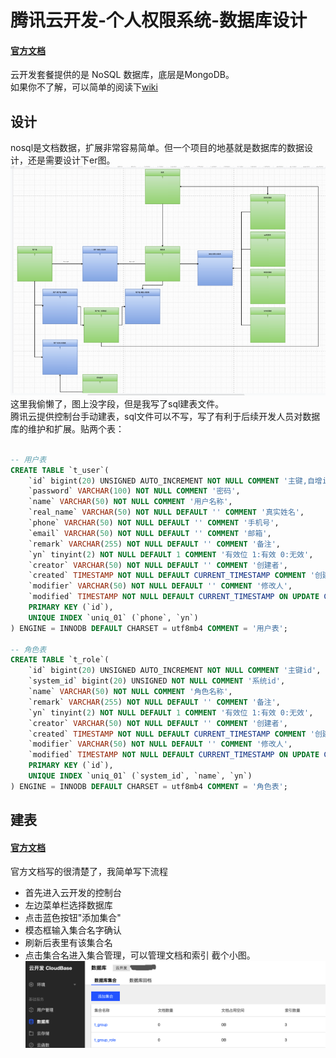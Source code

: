 # 腾讯云开发-个人权限系统-数据库设计
#### [官方文档](https://cloud.tencent.com/document/product/876/19369)
云开发套餐提供的是 NoSQL 数据库，底层是MongoDB。<br/>
如果你不了解，可以简单的阅读下[wiki](https://zh.wikipedia.org/zh-cn/MongoDB)<br/>
## 设计
nosql是文档数据，扩展非常容易简单。但一个项目的地基就是数据库的数据设计，还是需要设计下er图。
![前端脚手架](../assets/images/power-er.png)
这里我偷懒了，图上没字段，但是我写了sql建表文件。<br/>
腾讯云提供控制台手动建表，sql文件可以不写，写了有利于后续开发人员对数据库的维护和扩展。贴两个表：
```sql

-- 用户表
CREATE TABLE `t_user`(
    `id` bigint(20) UNSIGNED AUTO_INCREMENT NOT NULL COMMENT '主键,自增id',
    `password` VARCHAR(100) NOT NULL COMMENT '密码',
    `name` VARCHAR(50) NOT NULL COMMENT '用户名称',
    `real_name` VARCHAR(50) NOT NULL DEFAULT '' COMMENT '真实姓名',
    `phone` VARCHAR(50) NOT NULL DEFAULT '' COMMENT '手机号',
    `email` VARCHAR(50) NOT NULL DEFAULT '' COMMENT '邮箱',
    `remark` VARCHAR(255) NOT NULL DEFAULT '' COMMENT '备注',
    `yn` tinyint(2) NOT NULL DEFAULT 1 COMMENT '有效位 1:有效 0:无效',
    `creator` VARCHAR(50) NOT NULL DEFAULT '' COMMENT '创建者',
    `created` TIMESTAMP NOT NULL DEFAULT CURRENT_TIMESTAMP COMMENT '创建时间',
    `modifier` VARCHAR(50) NOT NULL DEFAULT '' COMMENT '修改人',
    `modified` TIMESTAMP NOT NULL DEFAULT CURRENT_TIMESTAMP ON UPDATE CURRENT_TIMESTAMP COMMENT '修改时间',
    PRIMARY KEY (`id`),
    UNIQUE INDEX `uniq_01` (`phone`, `yn`)
) ENGINE = INNODB DEFAULT CHARSET = utf8mb4 COMMENT = '用户表';

-- 角色表
CREATE TABLE `t_role`(
    `id` bigint(20) UNSIGNED AUTO_INCREMENT NOT NULL COMMENT '主键id',
    `system_id` bigint(20) UNSIGNED NOT NULL COMMENT '系统id',
    `name` VARCHAR(50) NOT NULL COMMENT '角色名称',
    `remark` VARCHAR(255) NOT NULL DEFAULT '' COMMENT '备注',
    `yn` tinyint(2) NOT NULL DEFAULT 1 COMMENT '有效位 1:有效 0:无效',
    `creator` VARCHAR(50) NOT NULL DEFAULT '' COMMENT '创建者',
    `created` TIMESTAMP NOT NULL DEFAULT CURRENT_TIMESTAMP COMMENT '创建时间',
    `modifier` VARCHAR(50) NOT NULL DEFAULT '' COMMENT '修改人',
    `modified` TIMESTAMP NOT NULL DEFAULT CURRENT_TIMESTAMP ON UPDATE CURRENT_TIMESTAMP COMMENT '修改时间',
    PRIMARY KEY (`id`),
    UNIQUE INDEX `uniq_01` (`system_id`, `name`, `yn`)
) ENGINE = INNODB DEFAULT CHARSET = utf8mb4 COMMENT = '角色表';
```

## 建表
#### [官方文档](https://cloud.tencent.com/document/product/876/19371)
官方文档写的很清楚了，我简单写下流程
- 首先进入云开发的控制台
- 左边菜单栏选择数据库
- 点击蓝色按钮"添加集合"
- 模态框输入集合名字确认
- 刷新后表里有该集合名
- 点击集合名进入集合管理，可以管理文档和索引
截个小图。
![table](../assets/images/t-sql.png)

